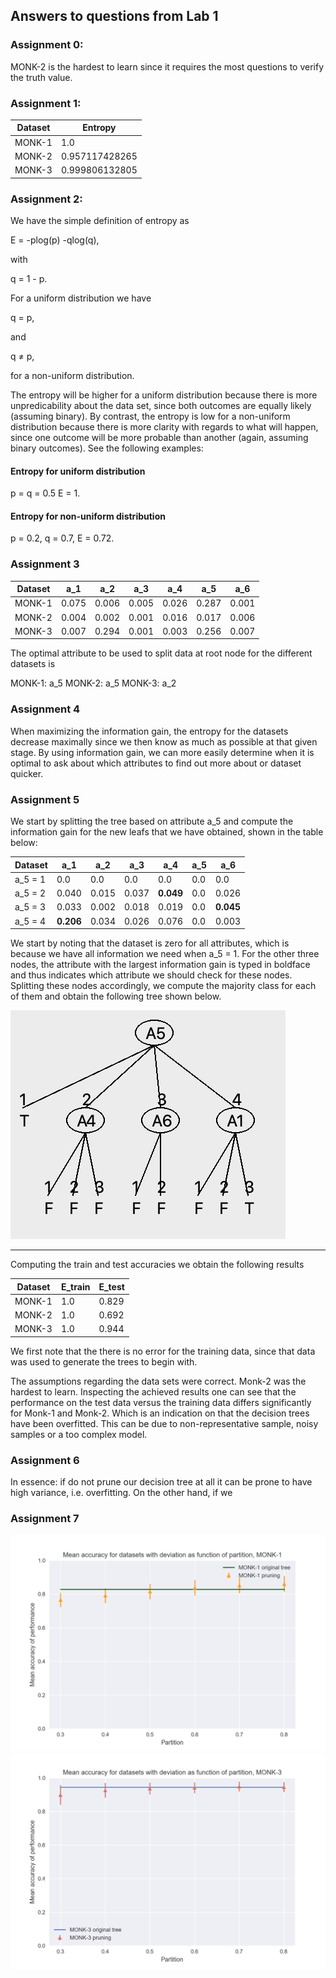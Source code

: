 ## Answers to questions from Lab 1

### Assignment 0:
MONK-2 is the hardest to learn since it requires the most questions to verify the truth value. 

### Assignment 1:

| Dataset | Entropy        |
|---------|----------------|
| MONK-1  | 1.0            |
| MONK-2  | 0.957117428265 |
| MONK-3  | 0.999806132805 |

### Assignment 2: 

We have the simple definition of entropy as 

E = -plog(p) -qlog(q),

with 

q = 1 - p.

For a uniform distribution we have 

q = p,

and 

q ≠ p, 

for a non-uniform distribution. 

The entropy will be higher for a uniform distribution because there is more unpredicability about the data set, since both outcomes are equally likely (assuming binary). By contrast, the entropy is low for a non-uniform distribution because there is more clarity with regards to what will happen, since one outcome will be more probable than another (again, assuming binary outcomes). See the following examples:

#### Entropy for uniform distribution

p = q = 0.5
E = 1.

#### Entropy for non-uniform distribution

p = 0.2, q = 0.7,
E = 0.72.

### Assignment 3


| Dataset | a_1   | a_2   | a_3   | a_4   | a_5   | a_6   |
|---------|-------|-------|-------|-------|-------|-------|
| MONK-1  | 0.075 | 0.006 | 0.005 | 0.026 | 0.287 | 0.001 |
| MONK-2  | 0.004 | 0.002 | 0.001 | 0.016 | 0.017 | 0.006 |
| MONK-3  | 0.007 | 0.294 | 0.001 | 0.003 | 0.256 | 0.007 |

The optimal attribute to be used to split data at root node for the different datasets is

MONK-1: a_5
MONK-2: a_5
MONK-3: a_2

### Assignment 4

When maximizing the information gain, the entropy for the datasets decrease maximally since we then know as much as possible at that given stage. By using information gain, we can more easily determine when it is optimal to ask about which attributes to find out more about or dataset quicker. 


### Assignment 5

We start by splitting the tree based on attribute a_5 and compute the information gain for the new leafs that we have obtained, shown in the table below:

| Dataset | a_1   | a_2   | a_3   | a_4   | a_5 | a_6   |
|---------|-------|-------|-------|-------|-----|-------|
| a_5 = 1     | 0.0   | 0.0   | 0.0   | 0.0   | 0.0 | 0.0   |
| a_5 = 2    | 0.040 | 0.015 | 0.037 | **0.049** | 0.0 | 0.026 |
| a_5 = 3     | 0.033 | 0.002 | 0.018 | 0.019 | 0.0 | **0.045** |
| a_5 = 4     | **0.206** | 0.034 | 0.026 | 0.076 | 0.0 | 0.003 |

We start by noting that the dataset is zero for all attributes, which is because we have all information we need when a_5 = 1. For the other three nodes, the attribute with the largest information gain is typed in boldface and thus indicates which attribute we should check for these nodes. Splitting these nodes accordingly, we compute the majority class for each of them and obtain the following tree shown below.

![alt text](https://github.com/lindahlf/machine-learning/blob/master/Lab1/ass-5-tree.png "tree for assignment 5")

---
Computing the train and test accuracies we obtain the following results 

| Dataset | E_train | E_test |
|---------|---------|--------|
| MONK-1  | 1.0     | 0.829  |
| MONK-2  | 1.0     | 0.692  |
| MONK-3  | 1.0     | 0.944  |

We first note that the there is no error for the training data, since that data was used to generate the trees to begin with. 

The assumptions regarding the data sets were correct. Monk-2 was the hardest to learn. Inspecting the achieved results one can see that the performance on the test data versus the training data differs significantly for Monk-1 and Monk-2. Which is an indication on that the decision trees have been overfitted. This can be due to non-representative sample, noisy samples or a too complex model.


### Assignment 6 

In essence: if do not prune our decision tree at all it can be prone to have high variance, i.e. overfitting. On the other hand, if we 

### Assignment 7 


![alt text](https://github.com/lindahlf/machine-learning/blob/master/Lab1/ass-7-monk1.png "monk-1 for assignment 7")
![alt text](https://github.com/lindahlf/machine-learning/blob/master/Lab1/ass-7-monk3.png "monk-3 for assignment 7")

